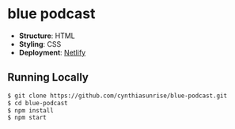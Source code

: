 # blue podcast

- **Structure**: HTML
- **Styling**: CSS
- **Deployment**: [Netlify](https://www.netlify.com/)

## Running Locally

```bash
$ git clone https://github.com/cynthiasunrise/blue-podcast.git
$ cd blue-podcast
$ npm install
$ npm start
```

